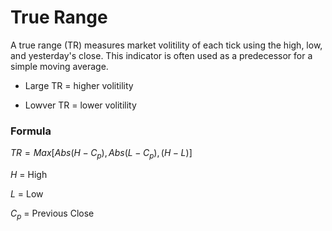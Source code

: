 # True Range

A true range (TR) measures market volitility of each tick using the high, low, and yesterday's close. This indicator is often used as a predecessor for a simple moving average.

* Large TR = higher volitility

* Lowver TR = lower volitility

### Formula

$TR = Max[Abs(H - C_p), Abs(L - C_p), (H - L)]$

$H$ = High

$L$ = Low

$C_p$ = Previous Close